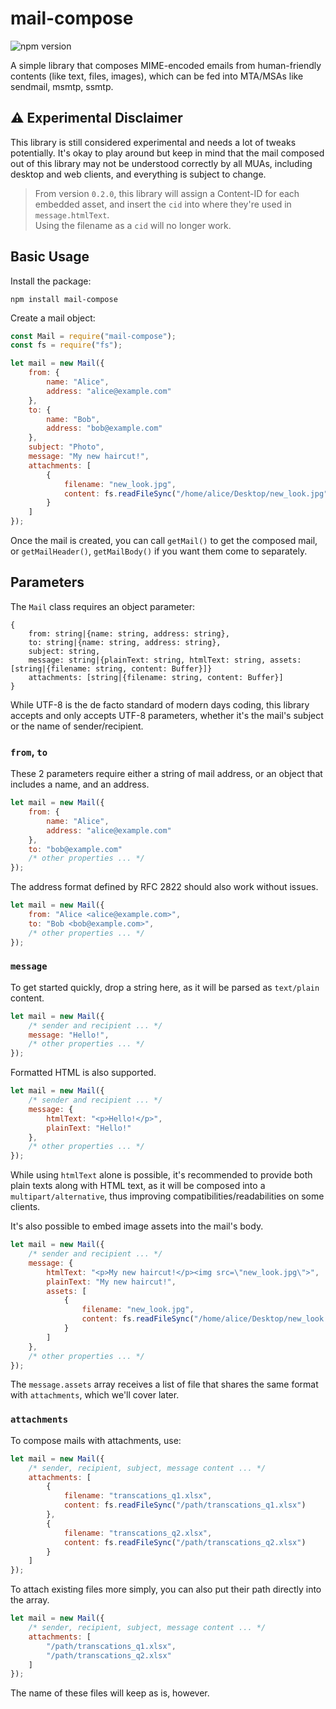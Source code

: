 # mail-compose

![npm version](https://img.shields.io/npm/v/mail-compose)

A simple library that composes MIME-encoded emails from human-friendly contents (like text, files, images), which can be fed into MTA/MSAs like sendmail, msmtp, ssmtp.

## ⚠️ Experimental Disclaimer

This library is still considered experimental and needs a lot of tweaks potentially. It's okay to play around but keep in mind that the mail composed out of this library may not be understood correctly by all MUAs, including desktop and web clients, and everything is subject to change.

> From version `0.2.0`, this library will assign a Content-ID for each embedded asset, and insert the `cid` into where they're used in `message.htmlText`. \
> Using the filename as a `cid` will no longer work.

## Basic Usage

Install the package:
```shell
npm install mail-compose
```

Create a mail object:
```javascript
const Mail = require("mail-compose");
const fs = require("fs");

let mail = new Mail({
    from: {
        name: "Alice",
        address: "alice@example.com"
    },
    to: {
        name: "Bob",
        address: "bob@example.com"
    },
    subject: "Photo",
    message: "My new haircut!",
    attachments: [
        {
            filename: "new_look.jpg",
            content: fs.readFileSync("/home/alice/Desktop/new_look.jpg")
        }
    ]
});
```

Once the mail is created, you can call `getMail()` to get the composed mail, or `getMailHeader()`, `getMailBody()` if you want them come to separately.

## Parameters

The `Mail` class requires an object parameter:
```
{
    from: string|{name: string, address: string},
    to: string|{name: string, address: string},
    subject: string,
    message: string|{plainText: string, htmlText: string, assets: [string|{filename: string, content: Buffer}]}
    attachments: [string|{filename: string, content: Buffer}]
}
```

While UTF-8 is the de facto standard of modern days coding, this library accepts and only accepts UTF-8 parameters, whether it's the mail's subject or the name of sender/recipient. 

### `from`, `to`

These 2 parameters require either a string of mail address, or an object that includes a name, and an address.

```javascript
let mail = new Mail({
    from: {
        name: "Alice", 
        address: "alice@example.com"
    },
    to: "bob@example.com"
    /* other properties ... */
});
```

The address format defined by RFC 2822 should also work without issues.

```javascript
let mail = new Mail({
    from: "Alice <alice@example.com>",
    to: "Bob <bob@example.com>",
    /* other properties ... */
});
```

### `message`

To get started quickly, drop a string here, as it will be parsed as `text/plain` content. 

```javascript
let mail = new Mail({
    /* sender and recipient ... */
    message: "Hello!",
    /* other properties ... */
});
```

Formatted HTML is also supported.

```javascript
let mail = new Mail({
    /* sender and recipient ... */
    message: {
        htmlText: "<p>Hello!</p>",
        plainText: "Hello!"
    },
    /* other properties ... */
});
```

While using `htmlText` alone is possible, it's recommended to provide both plain texts along with HTML text, as it will be composed into a `multipart/alternative`, thus improving compatibilities/readabilities on some clients.

It's also possible to embed image assets into the mail's body. 

```javascript
let mail = new Mail({
    /* sender and recipient ... */
    message: {
        htmlText: "<p>My new haircut!</p><img src=\"new_look.jpg\">",
        plainText: "My new haircut!",
        assets: [
            {
                filename: "new_look.jpg",
                content: fs.readFileSync("/home/alice/Desktop/new_look.jpg")
            }
        ]
    },
    /* other properties ... */
});
```

The `message.assets` array receives a list of file that shares the same format with `attachments`, which we'll cover later.

### `attachments`

To compose mails with attachments, use:

```javascript
let mail = new Mail({
    /* sender, recipient, subject, message content ... */
    attachments: [
        {
            filename: "transcations_q1.xlsx",
            content: fs.readFileSync("/path/transcations_q1.xlsx")
        },
        {
            filename: "transcations_q2.xlsx",
            content: fs.readFileSync("/path/transcations_q2.xlsx")
        }
    ]
});
```

To attach existing files more simply, you can also put their path directly into the array.

```javascript
let mail = new Mail({
    /* sender, recipient, subject, message content ... */
    attachments: [
        "/path/transcations_q1.xlsx",
        "/path/transcations_q2.xlsx"
    ]
});
```

The name of these files will keep as is, however.
